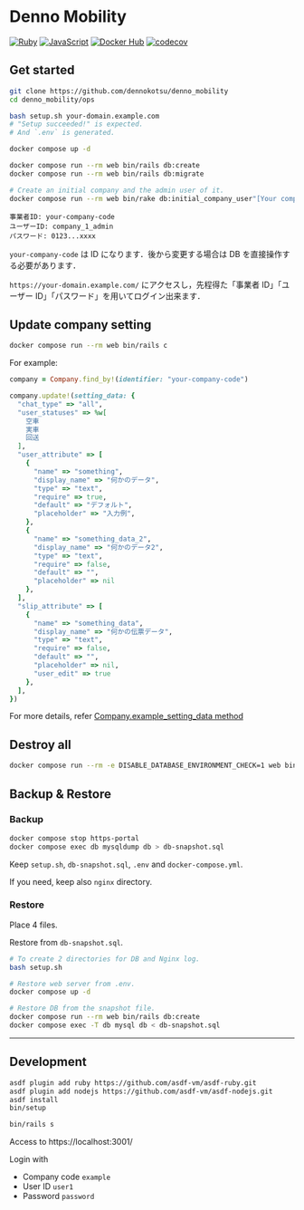 # Denno Mobility

[![Ruby](https://github.com/dennokotsu/denno_mobility/actions/workflows/ruby.yml/badge.svg)](https://github.com/dennokotsu/denno_mobility/actions?query=workflow%3ARuby)
[![JavaScript](https://github.com/dennokotsu/denno_mobility/actions/workflows/js.yml/badge.svg)](https://github.com/dennokotsu/denno_mobility/actions?query=workflow%3AJavaScript)
[![Docker Hub](https://github.com/dennokotsu/denno_mobility/actions/workflows/dockerhub.yml/badge.svg)](https://github.com/dennokotsu/denno_mobility/actions?query=workflow%3ADocker+Hub)
[![codecov](https://codecov.io/gh/dennokotsu/denno_mobility/branch/main/graph/badge.svg?token=Z4VZQIRCJY)](https://codecov.io/gh/dennokotsu/denno_mobility)

## Get started

```sh
git clone https://github.com/dennokotsu/denno_mobility
cd denno_mobility/ops

bash setup.sh your-domain.example.com
# "Setup succeeded!" is expected.
# And `.env` is generated.

docker compose up -d

docker compose run --rm web bin/rails db:create
docker compose run --rm web bin/rails db:migrate

# Create an initial company and the admin user of it.
docker compose run --rm web bin/rake db:initial_company_user"[Your company name,your-company-code]"
```

```
事業者ID: your-company-code
ユーザーID: company_1_admin
パスワード: 0123...xxxx
```

`your-company-code` は ID になります．後から変更する場合は DB を直接操作する必要があります．

`https://your-domain.example.com/` にアクセスし，先程得た「事業者 ID」「ユーザー ID」「パスワード」を用いてログイン出来ます．

## Update company setting

```sh
docker compose run --rm web bin/rails c
```

For example:

```ruby
company = Company.find_by!(identifier: "your-company-code")

company.update!(setting_data: {
  "chat_type" => "all",
  "user_statuses" => %w[
    空車
    実車
    回送
  ],
  "user_attribute" => [
    {
      "name" => "something",
      "display_name" => "何かのデータ",
      "type" => "text",
      "require" => true,
      "default" => "デフォルト",
      "placeholder" => "入力例",
    },
    {
      "name" => "something_data_2",
      "display_name" => "何かのデータ2",
      "type" => "text",
      "require" => false,
      "default" => "",
      "placeholder" => nil
    },
  ],
  "slip_attribute" => [
    {
      "name" => "something_data",
      "display_name" => "何かの伝票データ",
      "type" => "text",
      "require" => false,
      "default" => "",
      "placeholder" => nil,
      "user_edit" => true
    },
  ],
})
```

For more details, refer [Company.example_setting_data method](/app/models/company.rb)

## Destroy all

```sh
docker compose run --rm -e DISABLE_DATABASE_ENVIRONMENT_CHECK=1 web bin/rails db:drop
```

## Backup & Restore

### Backup

```sh
docker compose stop https-portal
docker compose exec db mysqldump db > db-snapshot.sql
```

Keep `setup.sh`, `db-snapshot.sql`, `.env` and `docker-compose.yml`.

If you need, keep also `nginx` directory.

### Restore

Place 4 files.

Restore from `db-snapshot.sql`.

```sh
# To create 2 directories for DB and Nginx log.
bash setup.sh

# Restore web server from .env.
docker compose up -d

# Restore DB from the snapshot file.
docker compose run --rm web bin/rails db:create
docker compose exec -T db mysql db < db-snapshot.sql
```

---

## Development

```sh
asdf plugin add ruby https://github.com/asdf-vm/asdf-ruby.git
asdf plugin add nodejs https://github.com/asdf-vm/asdf-nodejs.git
asdf install
bin/setup

bin/rails s
```

Access to https://localhost:3001/

Login with

- Company code `example`
- User ID `user1`
- Password `password`

